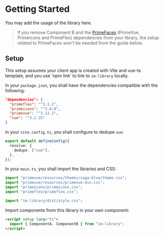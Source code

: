 # Getting Started

You may add the usage of the library here.

> If you remove Component B and the [PrimeFaces](https://www.primefaces.org/) (PrimeVue, PrimeIcons and PrimeFlex) dependencies from your library, the setup related to PrimeFaces won't be needed from the guide below.

## Setup

This setup assumes your client app is created with Vite and vue-ts template, and you use 'npm link' to link to `im-library` locally.

In your `package.json`, you shall have the dependencies compatible with the following:

```json
"dependencies": {
  "primeflex": "^3.1.2",
  "primeicons": "^5.0.0",
  "primevue": "^3.11.1",
  "vue": "^3.2.25"
}
```

In your `vite.config.ts`, you shall configure to dedupe `vue`:

```ts
export default defineConfig({
  resolve: {
    dedupe: ["vue"],
  },
});
```

In your `main.ts`, you shall import the libraries and CSS:

```ts
import "primevue/resources/themes/saga-blue/theme.css";
import "primevue/resources/primevue.min.css";
import "primeicons/primeicons.css";
import "primeflex/primeflex.css";

import "im-library/dist/style.css";
```

Import components from this library in your own component:

```html
<script setup lang="ts">
  import { ComponentA, ComponentB } from "im-library";
</script>
```
